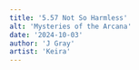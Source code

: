 ```yaml
---
title: '5.57 Not So Harmless'
alt: 'Mysteries of the Arcana'
date: '2024-10-03'
author: 'J Gray'
artist: 'Keira'
---
```

